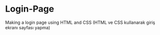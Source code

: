 # Login-Page
Making a login page using HTML and CSS (HTML ve CSS kullanarak giriş ekranı sayfası yapma)
